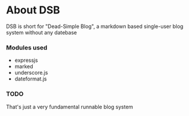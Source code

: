 # About DSB

DSB is short for "Dead-Simple Blog", a markdown based single-user blog system without any datebase

### Modules used
* expressjs
* marked
* underscore.js
* dateformat.js

### TODO
That's just a very fundamental runnable blog system

